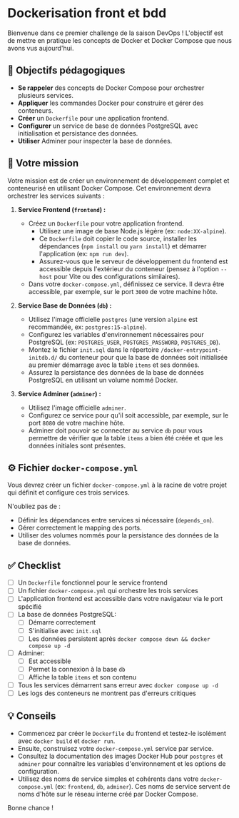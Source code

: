 # Dockerisation front et bdd

Bienvenue dans ce premier challenge de la saison DevOps ! L'objectif est de mettre en pratique les concepts de Docker et Docker Compose que nous avons vus aujourd'hui.

## 🎯 Objectifs pédagogiques

*   **Se rappeler** des concepts de Docker Compose pour orchestrer plusieurs services.
*   **Appliquer** les commandes Docker pour construire et gérer des conteneurs.
*   **Créer** un `Dockerfile` pour une application frontend.
*   **Configurer** un service de base de données PostgreSQL avec initialisation et persistance des données.
*   **Utiliser** Adminer pour inspecter la base de données.

## 🚀 Votre mission

Votre mission est de créer un environnement de développement complet et conteneurisé en utilisant Docker Compose. Cet environnement devra orchestrer les services suivants :

1.  **Service Frontend (`frontend`) :**
    *   Créez un `Dockerfile` pour votre application frontend.
        *   Utilisez une image de base Node.js légère (ex: `node:XX-alpine`).
        *   Ce `Dockerfile` doit copier le code source, installer les dépendances (`npm install` ou `yarn install`) et démarrer l'application (ex: `npm run dev`).
        *   Assurez-vous que le serveur de développement du frontend est accessible depuis l'extérieur du conteneur (pensez à l'option `--host` pour Vite ou des configurations similaires).
    *   Dans votre `docker-compose.yml`, définissez ce service. Il devra être accessible, par exemple, sur le port `3000` de votre machine hôte.

2.  **Service Base de Données (`db`) :**
    *   Utilisez l'image officielle `postgres` (une version `alpine` est recommandée, ex: `postgres:15-alpine`).
    *   Configurez les variables d'environnement nécessaires pour PostgreSQL (ex: `POSTGRES_USER`, `POSTGRES_PASSWORD`, `POSTGRES_DB`).
    *   Montez le fichier `init.sql` dans le répertoire `/docker-entrypoint-initdb.d/` du conteneur pour que la base de données soit initialisée au premier démarrage avec la table `items` et ses données.
    *   Assurez la persistance des données de la base de données PostgreSQL en utilisant un volume nommé Docker.

3.  **Service Adminer (`adminer`) :**
    *   Utilisez l'image officielle `adminer`.
    *   Configurez ce service pour qu'il soit accessible, par exemple, sur le port `8080` de votre machine hôte.
    *   Adminer doit pouvoir se connecter au service `db` pour vous permettre de vérifier que la table `items` a bien été créée et que les données initiales sont présentes.

## ⚙️ Fichier `docker-compose.yml`

Vous devrez créer un fichier `docker-compose.yml` à la racine de votre projet qui définit et configure ces trois services.

N'oubliez pas de :
*   Définir les dépendances entre services si nécessaire (`depends_on`).
*   Gérer correctement le mapping des ports.
*   Utiliser des volumes nommés pour la persistance des données de la base de données.

## ✅ Checklist

- [ ] Un `Dockerfile` fonctionnel pour le service frontend
- [ ] Un fichier `docker-compose.yml` qui orchestre les trois services
- [ ] L'application frontend est accessible dans votre navigateur via le port spécifié
- [ ] La base de données PostgreSQL:
  - [ ] Démarre correctement
  - [ ] S'initialise avec `init.sql`
  - [ ] Les données persistent après `docker compose down && docker compose up -d`
- [ ] Adminer:
  - [ ] Est accessible
  - [ ] Permet la connexion à la base `db`
  - [ ] Affiche la table `items` et son contenu
- [ ] Tous les services démarrent sans erreur avec `docker compose up -d`
- [ ] Les logs des conteneurs ne montrent pas d'erreurs critiques

## 💡 Conseils

*   Commencez par créer le `Dockerfile` du frontend et testez-le isolément avec `docker build` et `docker run`.
*   Ensuite, construisez votre `docker-compose.yml` service par service.
*   Consultez la documentation des images Docker Hub pour `postgres` et `adminer` pour connaître les variables d'environnement et les options de configuration.
*   Utilisez des noms de service simples et cohérents dans votre `docker-compose.yml` (ex: `frontend`, `db`, `adminer`). Ces noms de service servent de noms d'hôte sur le réseau interne créé par Docker Compose.

Bonne chance !